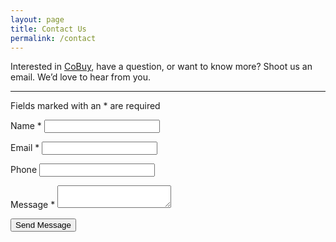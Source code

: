 ```yaml
---
layout: page
title: Contact Us
permalink: /contact
---
```


<p>
Interested in <a href="https://www.gocobuy.com">CoBuy</a>, have a question, or want to know more?  Shoot us an email. We’d love to hear from you.
</p>

<hr/>

<p>
Fields marked with an <span class="text-danger">*</span> are required
</p>

<form name="contact" method="POST" data-netlify="true">
  <p class="form-group">
    <label for="formName">Name <span class="text-danger">*</span></label>
    <input type="text" name="name" class="form-control" id="formName" required/>
  </p>
  <p class="form-group">
    <label form="formEmail">Email <span class="text-danger">*</span></label>
    <input type="email" name="email" class="form-control" id="formEmail" required/>
  </p>
  <p class="form-group">
    <label for="formPhone">Phone</label>
    <input type="phone" name="phone" class="form-control" id="formPhone"/>
  </p>
  <p  class="form-group">
    <label for="formMessage">Message <span class="text-danger">*</span></label>
    <textarea name="message" class="form-control" id="formMessage" required></textarea>
  </p>
  <p>
    <button type="submit" class="btn btn-primary">Send Message</button>
  </p>
</form>

